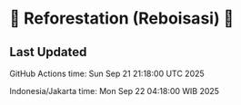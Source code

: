 
# 🌳 Reforestation (Reboisasi) 🌲

## Last Updated

GitHub Actions time: Sun Sep 21 21:18:00 UTC 2025

Indonesia/Jakarta time: Mon Sep 22 04:18:00 WIB 2025
